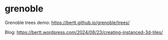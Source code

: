 # grenoble

Grenoble trees demo: https://bertt.github.io/grenoble/trees/

Blog: https://bertt.wordpress.com/2024/08/23/creating-instanced-3d-tiles/
